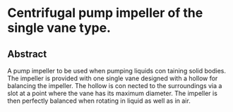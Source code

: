 # Centrifugal pump impeller of the single vane type.

## Abstract
A pump impeller to be used when pumping liquids con taining solid bodies. The impeller is provided with one single vane designed with a hollow for balancing the impeller. The hollow is con nected to the surroundings via a slot at a point where the vane has its maximum diameter. The impeller is then perfectly balanced when rotating in liquid as well as in air.